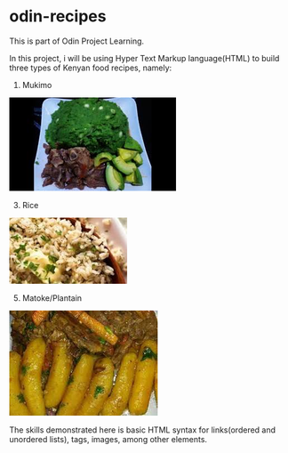 # odin-recipes
This is part of Odin Project Learning.

In this project, i will be using Hyper Text Markup language(HTML) to build three types of Kenyan food recipes, namely:
1. Mukimo


![Mukimo image when full cooked](images/mukimo3.jpeg)

3. Rice

![Served rice](images/rice2.jpeg)

5. Matoke/Plantain

![Served Plantain/matoke](images/matoke2.jpeg)

The skills demonstrated here is basic HTML syntax for links(ordered and unordered lists), tags, images, among other elements.




